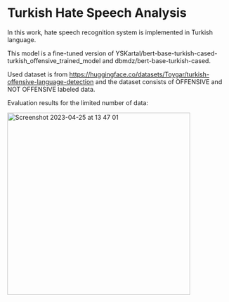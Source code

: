 # Turkish Hate Speech Analysis 

In this work, hate speech recognition system is implemented in Turkish language.

This model is a fine-tuned version of YSKartal/bert-base-turkish-cased-turkish_offensive_trained_model and dbmdz/bert-base-turkish-cased.

Used dataset is from https://huggingface.co/datasets/Toygar/turkish-offensive-language-detection
and the dataset consists of OFFENSIVE and NOT OFFENSIVE labeled data.

Evaluation results for the limited number of data:

<img width="416" alt="Screenshot 2023-04-25 at 13 47 01" src="https://user-images.githubusercontent.com/48163702/234254382-5769bd58-a3c1-4cce-a56b-7913c79726ca.png">
